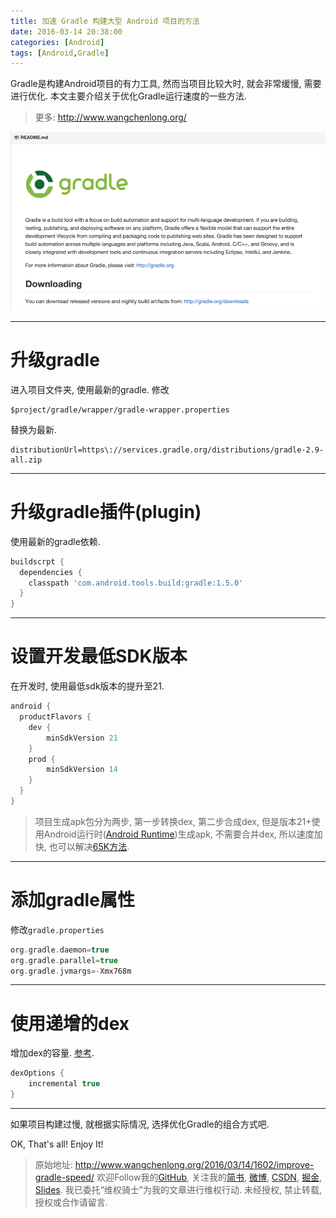 ```yaml
---
title: 加速 Gradle 构建大型 Android 项目的方法
date: 2016-03-14 20:38:00
categories: [Android]
tags: [Android,Gradle]
---
```


Gradle是构建Android项目的有力工具, 然而当项目比较大时, 就会非常缓慢, 需要进行优化. 本文主要介绍关于优化Gradle运行速度的一些方法.

<!-- more -->
> 更多: http://www.wangchenlong.org/

![Gradle](improve-gradle-speed/gradle-speed.png)

---

# 升级gradle

进入项目文件夹, 使用最新的gradle. 修改
```
$project/gradle/wrapper/gradle-wrapper.properties
```
替换为最新.
```
distributionUrl=https\://services.gradle.org/distributions/gradle-2.9-all.zip
```

---

# 升级gradle插件(plugin)

使用最新的gradle依赖.

```gradle
buildscrpt {
  dependencies {
    classpath 'com.android.tools.build:gradle:1.5.0'
  }
}
```

---

# 设置开发最低SDK版本

在开发时, 使用最低sdk版本的提升至21. 
```gradle
android {
  productFlavors {
    dev {
        minSdkVersion 21
    }
    prod {
        minSdkVersion 14
    }
  }
}
```
> 项目生成apk包分为两步, 第一步转换dex, 第二步合成dex, 但是版本21+使用Android运行时([Android Runtime](https://en.wikipedia.org/wiki/Android_Runtime))生成apk, 不需要合并dex, 所以速度加快, 也可以解决[65K方法](http://developer.android.com/intl/ko/tools/building/multidex.html).

---

# 添加gradle属性

修改``gradle.properties``
```gradle
org.gradle.daemon=true
org.gradle.parallel=true
org.gradle.jvmargs=-Xmx768m
```

---

# 使用递增的dex

增加dex的容量. [参考](http://stackoverflow.com/questions/25006075/extremely-long-build-with-gradle-android-studio).
```gradle
dexOptions {
    incremental true
}
```

---

如果项目构建过慢, 就根据实际情况, 选择优化Gradle的组合方式吧.

OK, That's all! Enjoy It!

> 原始地址: 
> http://www.wangchenlong.org/2016/03/14/1602/improve-gradle-speed/
> 欢迎Follow我的[GitHub](https://github.com/SpikeKing), 关注我的[简书](http://www.jianshu.com/users/e2b4dd6d3eb4/latest_articles), [微博](http://weibo.com/u/2852941392), [CSDN](http://blog.csdn.net/caroline_wendy), [掘金](http://gold.xitu.io/#/user/56de98c2f3609a005442ec58), [Slides](https://slides.com/spikeking). 
> 我已委托“维权骑士”为我的文章进行维权行动. 未经授权, 禁止转载, 授权或合作请留言.




